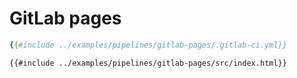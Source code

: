 # GitLab pages


```yaml
{{#include ../examples/pipelines/gitlab-pages/.gitlab-ci.yml}}
```

```html
{{#include ../examples/pipelines/gitlab-pages/src/index.html}}
```


